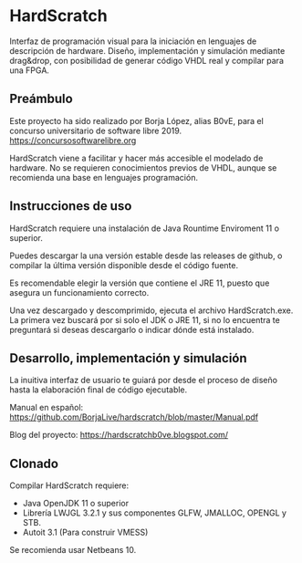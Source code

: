 # HardScratch
Interfaz de programación visual para la iniciación en lenguajes de descripción de hardware. Diseño, implementación y simulación mediante drag&amp;drop, con posibilidad de generar código VHDL real y compilar para una FPGA.
## Preámbulo
Este proyecto ha sido realizado por Borja López, alias B0vE, para el concurso universitario de software libre 2019. https://concursosoftwarelibre.org

HardScratch viene a facilitar y hacer más accesible el modelado de hardware. No se requieren conocimientos previos de VHDL, aunque se recomienda una base en lenguajes programación.

## Instrucciones de uso
HardScratch requiere una instalación de Java Rountime Enviroment 11 o superior.

Puedes descargar la una versión estable desde las releases de github, o compilar la última versión disponible desde el código fuente.

Es recomendable elegir la versión que contiene el JRE 11, puesto que asegura un funcionamiento correcto.

Una vez descargado y descomprimido, ejecuta el archivo HardScratch.exe. La primera vez buscará por si solo el JDK o JRE 11, si no lo encuentra te preguntará si deseas descargarlo o indicar dónde está instalado.

## Desarrollo, implementación y simulación
La inuitiva interfaz de usuario te guiará por desde el proceso de diseño hasta la elaboración final de código ejecutable.

Manual en español: https://github.com/BorjaLive/hardscratch/blob/master/Manual.pdf

Blog del proyecto: https://hardscratchb0ve.blogspot.com/

## Clonado
Compilar HardScratch requiere:
+ Java OpenJDK 11 o superior
+ Librería LWJGL 3.2.1 y sus componentes GLFW, JMALLOC, OPENGL y STB.
+ Autoit 3.1 (Para construir VMESS)

Se recomienda usar Netbeans 10.
